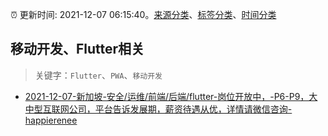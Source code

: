 :alarm_clock: 更新时间: 2021-12-07 06:15:40。[来源分类](../README.md)、[标签分类](../TAGS.md)、[时间分类](../TIMELINE.md)

## 移动开发、Flutter相关


> 关键字：`Flutter`、`PWA`、`移动开发`



- [2021-12-07-新加坡-安全/运维/前端/后端/flutter-岗位开放中，-P6-P9，大中型互联网公司，平台告诉发展期，薪资待遇从优，详情请微信咨询-happierenee](https://www.v2ex.com/t/820558) 